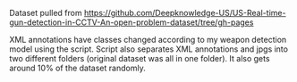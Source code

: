 Dataset pulled from https://github.com/Deepknowledge-US/US-Real-time-gun-detection-in-CCTV-An-open-problem-dataset/tree/gh-pages

XML annotations have classes changed according to my weapon detection model using the script. 
Script also separates XML annotations and jpgs into two different folders (original dataset was all in one folder). 
It also gets around 10% of the dataset randomly.

